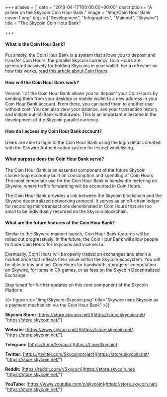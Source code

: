 +++
aliases = []
date = "2019-04-17T00:00:00+00:00"
description = "A primer on the Skycoin Coin Hour Bank."
image = "/img/Coin Hour Bank cover-1.png"
tags = ["Development", "Infographics", "Mainnet", "Skywire"]
title = "The Skycoin Coin Hour Bank"

+++
#### What is the Coin Hour Bank?

Put simply, the Coin Hour Bank is a system that allows you to deposit and transfer Coin Hours, the parallel Skycoin currency. Coin Hours are generated passively for holding Skycoins in your wallet. For a refresher on how this works, [read this article about Coin Hours](https://medium.com/skycoin/skycoin-coin-hours-f537fa7ae614 "Coin Hours article").

#### How will the Coin Hour Bank work?

Version 1 of the Coin Hour Bank allows you to ‘deposit’ your Coin Hours by sending them from your desktop or mobile wallet to a new address in your Coin Hour Bank account. From there, you can send them to another user without cost. You can also view your balance, see your transaction history and initiate out-of-Bank withdrawals. This is an important milestone in the development of the Skycoin parallel currency.

#### How do I access my Coin Hour Bank account?

Users are able to login to the Coin Hour Bank using the login details created with the Skywire Authentication system for testnet whitelisting.

#### What purpose does the Coin Hour Bank serve?

The Coin Hour Bank is an essential component of the future Skycoin closed-loop economy built on consumption and spending of Coin Hours. The most immediate use for the Coin Hour Bank is bandwidth metering on Skywire, where traffic forwarding will be accounted in Coin Hours.

The Coin Hour Bank provides a link between the Skycoin blockchain and the Skywire decentralized networking protocol. It serves as an off-chain ledger for recording microtransactions denominated in Coin Hours that are too small to be individually recorded on the Skycoin blockchain.

#### What are the future features of the Coin Hour Bank?

Similar to the Skywire mainnet launch, Coin Hour Bank features will be rolled out progressively. In the future, the Coin Hour Bank will allow people to trade Coin Hours for Skycoins and vice versa.

Eventually, Coin Hours will be openly traded on exchanges and attain a market price that reflects their value within the Skycoin ecosystem. You will be able to buy and sell Coin Hours for bandwidth, storage or computation on Skywire, for items in CX games, or as fees on the Skycoin Decentralized Exchange.

Stay tuned for further updates on this core component of the Skycoin Platform.

{{< figure src="/img/Skywire-Skycoin.png" title="Skywire uses Skycoin as a payment mechanism via the Coin Hour Bank" >}}

**Skycoin Store:** [https://store.skycoin.net/](https://store.skycoin.net/ "https://store.skycoin.net/")

**Website:** [https://www.skycoin.net/](https://store.skycoin.net/ "https://store.skycoin.net/")

**Telegram:** [https://t.me/Skycoin](https://t.me/Skycoin)

**Twitter:** [https://twitter.com/Skycoinproject](https://store.skycoin.net/ "https://store.skycoin.net/")

**Reddit:** [https://reddit.com/r/Skycoin](https://store.skycoin.net/ "https://store.skycoin.net/")

**YouTube:** [https://www.youtube.com/c/skycoin](https://store.skycoin.net/ "https://store.skycoin.net/")